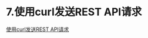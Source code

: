 # 7.使用curl发送REST API请求



[使用curl发送REST API请求](https://www.11meigui.com/2022/shi-yong-curl-fa-song-rest-api-qing-qiu.html)